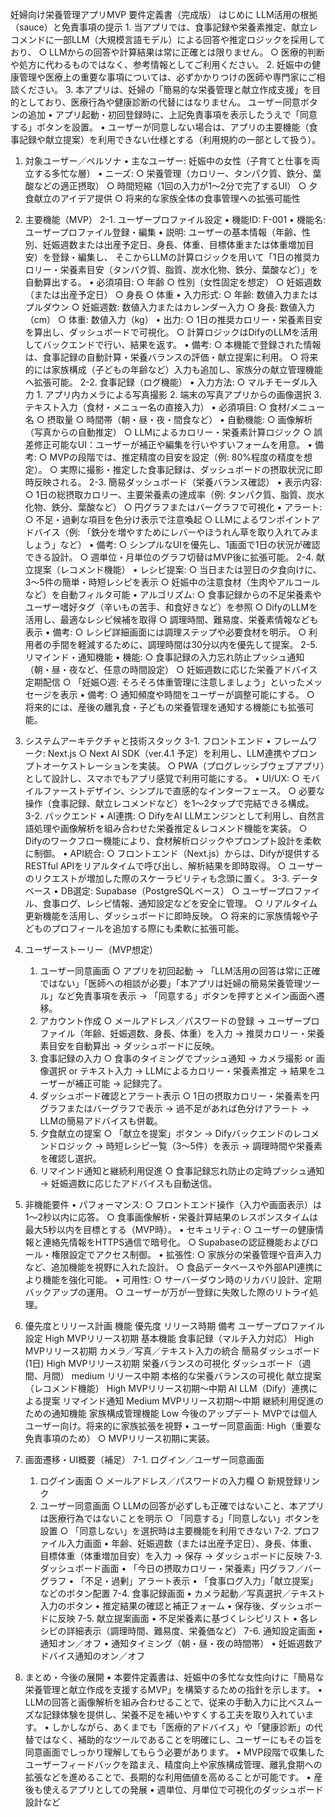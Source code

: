妊婦向け栄養管理アプリMVP 要件定義書（完成版）
はじめに
LLM活用の根拠（sauce）と免責事項の提示
	1. 当アプリでは、食事記録や栄養素推定、献立レコメンドに一部LLM（大規模言語モデル）による回答や推定ロジックを採用しており、 
		○ LLMからの回答や計算結果は常に正確とは限りません。
		○ 医療的判断や処方に代わるものではなく、参考情報としてご利用ください。
	2. 妊娠中の健康管理や医療上の重要な事項については、必ずかかりつけの医師や専門家にご相談ください。
	3. 本アプリは、妊婦の「簡易的な栄養管理と献立作成支援」を目的としており、医療行為や健康診断の代替にはなりません。
ユーザー同意ボタンの追加
	• アプリ起動・初回登録時に、上記免責事項を表示したうえで「同意する」ボタンを設置。
	• ユーザーが同意しない場合は、アプリの主要機能（食事記録や献立提案）を利用できない仕様とする（利用規約の一部として扱う）。

1. 対象ユーザー／ペルソナ
	• 主なユーザー: 妊娠中の女性（子育てと仕事を両立する多忙な層）
	• ニーズ: 
		○ 栄養管理（カロリー、タンパク質、鉄分、葉酸などの適正摂取）
		○ 時間短縮（1回の入力が1〜2分で完了するUI）
		○ 夕食献立のアイデア提供
		○ 将来的な家族全体の食事管理への拡張可能性

2. 主要機能（MVP）
2-1. ユーザープロファイル設定
	• 機能ID: F-001
	• 機能名: ユーザープロファイル登録・編集
	• 説明:
ユーザーの基本情報（年齢、性別、妊娠週数または出産予定日、身長、体重、目標体重または体重増加目安）を登録・編集し、
そこからLLMの計算ロジックを用いて「1日の推奨カロリー・栄養素目安（タンパク質、脂質、炭水化物、鉄分、葉酸など）」を自動算出する。
	• 必須項目:
		○ 年齢
		○ 性別（女性固定を想定）
		○ 妊娠週数（または出産予定日）
		○ 身長
		○ 体重
	• 入力形式:
		○ 年齢: 数値入力またはプルダウン
		○ 妊娠週数: 数値入力またはカレンダー入力
		○ 身長: 数値入力（cm）
		○ 体重: 数値入力（kg）
	• 出力:
		○ 1日の推奨カロリー・栄養素目安を算出し、ダッシュボードで可視化。
		○ 計算ロジックはDifyのLLMを活用してバックエンドで行い、結果を返す。
	• 備考:
		○ 本機能で登録された情報は、食事記録の自動計算・栄養バランスの評価・献立提案に利用。
		○ 将来的には家族構成（子どもの年齢など）入力も追加し、家族分の献立管理機能へ拡張可能。
2-2. 食事記録（ログ機能）
	• 入力方法:
		○ マルチモーダル入力 
			1. アプリ内カメラによる写真撮影
			2. 端末の写真アプリからの画像選択
			3. テキスト入力（食材・メニュー名の直接入力）
	• 必須項目:
		○ 食材/メニュー名
		○ 摂取量
		○ 時間帯（朝・昼・夜・間食など）
	• 自動機能:
		○ 画像解析（写真からの自動推定）
		○ LLMによるカロリー・栄養素計算ロジック
		○ 誤差修正可能なUI：ユーザーが補正や編集を行いやすいフォームを用意。
	• 備考:
		○ MVPの段階では、推定精度の目安を設定（例: 80%程度の精度を想定）。
		○ 実際に撮影・推定した食事記録は、ダッシュボードの摂取状況に即時反映される。
2-3. 簡易ダッシュボード（栄養バランス確認）
	• 表示内容:
		○ 1日の総摂取カロリー、主要栄養素の達成率（例: タンパク質、脂質、炭水化物、鉄分、葉酸など）
		○ 円グラフまたはバーグラフで可視化
	• アラート:
		○ 不足・過剰な項目を色分け表示で注意喚起
		○ LLMによるワンポイントアドバイス（例: 「鉄分を増やすためにレバーやほうれん草を取り入れてみましょう」など）
	• 備考:
		○ シンプルなUIを優先し、1画面で1日の状況が確認できる設計。
		○ 週単位・月単位のグラフ切替はMVP後に拡張可能。
2-4. 献立提案（レコメンド機能）
	• レシピ提案:
		○ 当日または翌日の夕食向けに、3〜5件の簡単・時短レシピを表示
		○ 妊娠中の注意食材（生肉やアルコールなど）を自動フィルタ可能
	• アルゴリズム:
		○ 食事記録からの不足栄養素やユーザー嗜好タグ（辛いもの苦手、和食好きなど）を参照
		○ DifyのLLMを活用し、最適なレシピ候補を取得
		○ 調理時間、難易度、栄養素情報なども表示
	• 備考:
		○ レシピ詳細画面には調理ステップや必要食材を明示。
		○ 利用者の手間を軽減するために、調理時間は30分以内を優先して提案。
2-5. リマインド・通知機能
	• 機能:
		○ 食事記録の入力忘れ防止プッシュ通知（朝・昼・夜など、任意の時間設定）
		○ 妊娠週数に応じた栄養アドバイス定期配信
		○ 「妊娠○週: そろそろ体重管理に注意しましょう」といったメッセージを表示
	• 備考:
		○ 通知頻度や時間をユーザーが調整可能にする。
		○ 将来的には、産後の離乳食・子どもの栄養管理を通知する機能にも拡張可能。

3. システムアーキテクチャと技術スタック
3-1. フロントエンド
	• フレームワーク: Next.js
		○ Next AI SDK（ver.4.1 予定）を利用し、LLM連携やプロンプトオーケストレーションを実装。
		○ PWA（プログレッシブウェブアプリ）として設計し、スマホでもアプリ感覚で利用可能にする。
	• UI/UX:
		○ モバイルファーストデザイン、シンプルで直感的なインターフェース。
		○ 必要な操作（食事記録、献立レコメンドなど）を1〜2タップで完結できる構成。
3-2. バックエンド
	• AI連携:
		○ DifyをAI LLMエンジンとして利用し、自然言語処理や画像解析を組み合わせた栄養推定＆レコメンド機能を実装。
		○ Difyのワークフロー機能により、食材解析ロジックやプロンプト設計を柔軟に制御。
	• API統合:
		○ フロントエンド（Next.js）からは、Difyが提供するRESTful APIをリアルタイムで呼び出し、解析結果を即時取得。
		○ ユーザーのリクエストが増加した際のスケーラビリティも念頭に置く。
3-3. データベース
	• DB選定: Supabase（PostgreSQLベース） 
		○ ユーザープロファイル、食事ログ、レシピ情報、通知設定などを安全に管理。
		○ リアルタイム更新機能を活用し、ダッシュボードに即時反映。
		○ 将来的に家族情報や子どものプロフィールを追加する際にも柔軟に拡張可能。

4. ユーザーストーリー（MVP想定）
	1. ユーザー同意画面
		○ アプリを初回起動 → 「LLM活用の回答は常に正確ではない」「医師への相談が必要」「本アプリは妊婦の簡易栄養管理ツール」など免責事項を表示 → 「同意する」ボタンを押すとメイン画面へ遷移。
	2. アカウント作成
		○ メールアドレス／パスワードの登録 → ユーザープロファイル（年齢、妊娠週数、身長、体重）を入力 → 推奨カロリー・栄養素目安を自動算出 → ダッシュボードに反映。
	3. 食事記録の入力
		○ 食事のタイミングでプッシュ通知 → カメラ撮影 or 画像選択 or テキスト入力 → LLMによるカロリー・栄養素推定 → 結果をユーザーが補正可能 → 記録完了。
	4. ダッシュボード確認とアラート表示
		○ 1日の摂取カロリー・栄養素を円グラフまたはバーグラフで表示 → 過不足があれば色分けアラート → LLMの簡易アドバイスも併載。
	5. 夕食献立の提案
		○ 「献立を提案」ボタン → Difyバックエンドのレコメンドロジック → 時短レシピ一覧（3〜5件）を表示 → 調理時間や栄養素を確認し選択。
	6. リマインド通知と継続利用促進
		○ 食事記録忘れ防止の定時プッシュ通知 → 妊娠週数に応じたアドバイスも自動送信。

5. 非機能要件
	• パフォーマンス:
		○ フロントエンド操作（入力や画面表示）は1〜2秒以内に応答。
		○ 食事画像解析・栄養計算結果のレスポンスタイムは最大5秒以内を目標とする（MVP時）。
	• セキュリティ:
		○ ユーザーの健康情報と連絡先情報をHTTPS通信で暗号化。
		○ Supabaseの認証機能およびロール・権限設定でアクセス制御。
	• 拡張性:
		○ 家族分の栄養管理や音声入力など、追加機能を視野に入れた設計。
		○ 食品データベースや外部API連携により機能を強化可能。
	• 可用性:
		○ サーバーダウン時のリカバリ設計、定期バックアップの運用。
		○ ユーザーが万が一登録に失敗した際のリトライ処理。

6. 優先度とリリース計画
機能	優先度	リリース時期	備考
ユーザープロファイル設定	High	MVPリリース初期	基本機能
食事記録（マルチ入力対応）	High	MVPリリース初期	カメラ／写真／テキスト入力の統合
簡易ダッシュボード(1日)	High	MVPリリース初期	栄養バランスの可視化
ダッシュボード（週間、月間）	medium	リリース中期	本格的な栄養バランスの可視化
献立提案（レコメンド機能）	High	MVPリリース初期～中期	AI LLM（Dify）連携による提案
リマインド通知	Medium	MVPリリース初期～中期	継続利用促進のための通知機能
家族構成管理機能	Low	今後のアップデート	MVPでは個人ユーザー向け。将来的に家族拡張を視野
	• ユーザー同意画面: High（重要な免責事項のため） 
		○ MVPリリース初期に実装。

7. 画面遷移・UI概要（補足）
7-1. ログイン／ユーザー同意画面
	1. ログイン画面 
		○ メールアドレス／パスワードの入力欄
		○ 新規登録リンク
	2. ユーザー同意画面 
		○ LLMの回答が必ずしも正確ではないこと、本アプリは医療行為ではないことを明示
		○ 「同意する」「同意しない」ボタンを設置
		○ 「同意しない」を選択時は主要機能を利用できない
7-2. プロファイル入力画面
	• 年齢、妊娠週数（または出産予定日）、身長、体重、目標体重（体重増加目安）を入力 → 保存 → ダッシュボードに反映
7-3. ダッシュボード画面
	• 「今日の摂取カロリー・栄養素」円グラフ／バーグラフ
	• 「不足・過剰」アラート表示
	• 「食事ログ入力」「献立提案」などのボタン配置
7-4. 食事記録画面
	• カメラ起動／写真選択／テキスト入力のボタン
	• 推定結果の確認と補正フォーム
	• 保存後、ダッシュボードに反映
7-5. 献立提案画面
	• 不足栄養素に基づくレシピリスト
	• 各レシピの詳細表示（調理時間、難易度、栄養価など）
7-6. 通知設定画面
	• 通知オン／オフ
	• 通知タイミング（朝・昼・夜の時間帯）
	• 妊娠週数アドバイス通知のオン／オフ

8. まとめ・今後の展開
	• 本要件定義書は、妊娠中の多忙な女性向けに「簡易な栄養管理と献立作成を支援するMVP」を構築するための指針を示します。
	• LLMの回答と画像解析を組み合わせることで、従来の手動入力に比べスムーズな記録体験を提供し、栄養不足を補いやすくする工夫を取り入れています。
	• しかしながら、あくまでも「医療的アドバイス」や「健康診断」の代替ではなく、補助的なツールであることを明確にし、ユーザーにもその旨を同意画面でしっかり理解してもらう必要があります。
	• MVP段階で収集したユーザーフィードバックを踏まえ、精度向上や家族構成管理、離乳食期への拡張などを進めることで、長期的な利用価値を高めることが可能です。
	• 産後も使えるアプリとしての発展
	• 週単位、月単位で可視化のダッシュボード設計など
